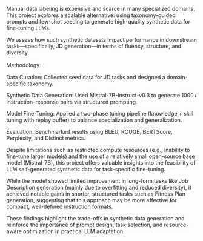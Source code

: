 Manual data labeling is expensive and scarce in many specialized domains. This project explores a scalable alternative: using taxonomy-guided prompts and few-shot seeding to generate high-quality synthetic data for fine-tuning LLMs.

We assess how such synthetic datasets impact performance in downstream tasks—specifically, JD generation—in terms of fluency, structure, and diversity.

Methodology：

Data Curation: Collected seed data for JD tasks and designed a domain-specific taxonomy.

Synthetic Data Generation: Used Mistral-7B-Instruct-v0.3 to generate 1000+ instruction–response pairs via structured prompting.

Model Fine-Tuning: Applied a two-phase tuning pipeline (knowledge + skill tuning with replay buffer) to balance specialization and generalization.

Evaluation: Benchmarked results using BLEU, ROUGE, BERTScore, Perplexity, and Distinct metrics.


Despite limitations such as restricted compute resources (e.g., inability to fine-tune larger models) and the use of a relatively small open-source base model (Mistral-7B), this project offers valuable insights into the feasibility of LLM self-generated synthetic data for task-specific fine-tuning.

While the model showed limited improvement in long-form tasks like Job Description generation (mainly due to overfitting and reduced diversity), it achieved notable gains in shorter, structured tasks such as Fitness Plan generation, suggesting that this approach may be more effective for compact, well-defined instruction formats.

These findings highlight the trade-offs in synthetic data generation and reinforce the importance of prompt design, task selection, and resource-aware optimization in practical LLM adaptation.
